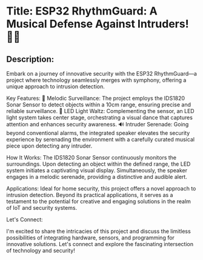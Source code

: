 # Title: ESP32 RhythmGuard: A Musical Defense Against Intruders! 🤖🎵

## Description:
Embark on a journey of innovative security with the ESP32 RhythmGuard—a project where technology seamlessly merges with symphony, 
offering a unique approach to intrusion detection.

Key Features:
👀 Melodic Surveillance: The project employs the IDS1820 Sonar Sensor to detect objects within a 10cm range, ensuring precise and reliable surveillance.
🕺 LED Light Waltz: Complementing the sensor, an LED light system takes center stage, orchestrating a visual dance that captures attention and enhances security awareness.
🔊 Intruder Serenade: Going beyond conventional alarms, the integrated speaker elevates the security experience by serenading the environment with a carefully curated musical piece upon detecting any intruder.

How It Works:
The IDS1820 Sonar Sensor continuously monitors the surroundings. Upon detecting an object within the defined range, 
the LED system initiates a captivating visual display. Simultaneously, the speaker engages in a melodic serenade, providing a distinctive and audible alert.

Applications:
Ideal for home security, this project offers a novel approach to intrusion detection.
Beyond its practical applications, it serves as a testament to the potential 
for creative and engaging solutions in the realm of IoT and security systems.

Let's Connect:

I'm excited to share the intricacies of this project and discuss the limitless possibilities of integrating hardware, sensors, and programming for innovative solutions. Let's connect and explore the fascinating intersection of technology and security!
